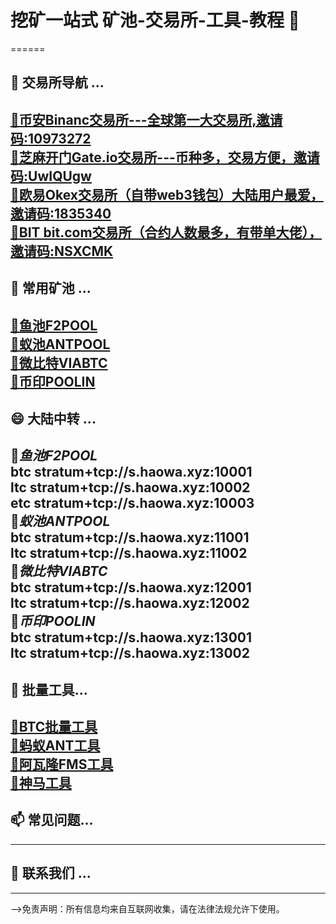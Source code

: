 # 挖矿一站式  矿池-交易所-工具-教程 👋
======
## 🌱 **交易所导航** ... 
[🥇币安Binanc交易所---全球第一大交易所,邀请码:10973272](https://accounts.marketwebb.com/register?ref=10973272)  
[🥈芝麻开门Gate.io交易所---币种多，交易方便，邀请码:UwIQUgw](https://www.gatenode.uno/signup/UwIQUgw?ref_type=102)  
[🥉欧易Okex交易所（自带web3钱包）大陆用户最爱，邀请码:1835340](https://ouyix.link/ul/YbU25D?channelId=1835340)  
[🥈BIT bit.com交易所（合约人数最多，有带单大佬），邀请码:NSXCMK](https://www.bitexch.io/zh-CN/signup?code=NSXCMK)    
------
## 👯 **常用矿池** ...
[🥇鱼池F2POOL](https://www.f2pool.com)   
[🥈蚁池ANTPOOL](https://www.antpool.com)    
[🥇微比特VIABTC](https://www.viabtc.com)    
[🥈币印POOLIN](https://www.poolin.one)    
------  
## 😄 **大陆中转** ...  
🥇***鱼池F2POOL***  
btc  stratum+tcp://s.haowa.xyz:10001  
ltc  stratum+tcp://s.haowa.xyz:10002  
etc  stratum+tcp://s.haowa.xyz:10003  
🥇***蚁池ANTPOOL***  
btc  stratum+tcp://s.haowa.xyz:11001  
ltc  stratum+tcp://s.haowa.xyz:11002    
🥇***微比特VIABTC***  
btc  stratum+tcp://s.haowa.xyz:12001  
ltc  stratum+tcp://s.haowa.xyz:12002  
🥇***币印POOLIN***  
btc  stratum+tcp://s.haowa.xyz:13001  
ltc  stratum+tcp://s.haowa.xyz:13002  
------
## 🤔 **批量工具**...  
[🥇BTC批量工具](https://url.cloverpool.com/btc-tools-download)    
[🥇蚂蚁ANT工具](https://url.cloverpool.com/btc-tools-download)    
[🥇阿瓦隆FMS工具](https://static.canaan.io/prod/u_file/2507/22/file/AvalonFMS3.3.1-1340.zip)    
[🥇神马工具](https://aws-microbt-com-bucket.s3.us-west-2.amazonaws.com/1729849797620WhatsMinerTool-9.0.4.rar)   
-------
## 📫 **常见问题**...
------
## 💬 **联系我们** ...
------
-->免责声明：所有信息均来自互联网收集，请在法律法规允许下使用。
